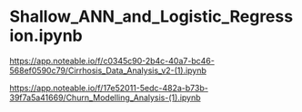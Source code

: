 # Shallow_ANN_and_Logistic_Regression.ipynb


https://app.noteable.io/f/c0345c90-2b4c-40a7-bc46-568ef0590c79/Cirrhosis_Data_Analysis_v2-(1).ipynb



https://app.noteable.io/f/17e52011-5edc-482a-b73b-39f7a5a41669/Churn_Modelling_Analysis-(1).ipynb
